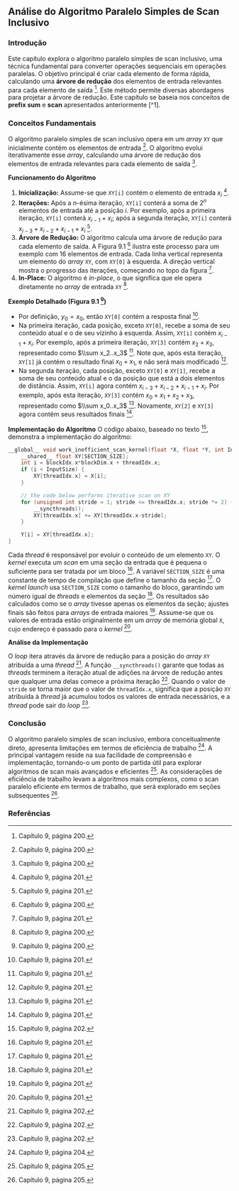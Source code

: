 ## Análise do Algoritmo Paralelo Simples de Scan Inclusivo

### Introdução
Este capítulo explora o algoritmo paralelo simples de scan inclusivo, uma técnica fundamental para converter operações sequenciais em operações paralelas. O objetivo principal é criar cada elemento de forma rápida, calculando uma **árvore de redução** dos elementos de entrada relevantes para cada elemento de saída [^2]. Este método permite diversas abordagens para projetar a árvore de redução. Este capítulo se baseia nos conceitos de **prefix sum** e **scan** apresentados anteriormente [^1].

### Conceitos Fundamentais

O algoritmo paralelo simples de scan inclusivo opera em um *array* `XY` que inicialmente contém os elementos de entrada [^2]. O algoritmo evolui iterativamente esse *array*, calculando uma árvore de redução dos elementos de entrada relevantes para cada elemento de saída [^2].

**Funcionamento do Algoritmo**
1. **Inicialização:** Assume-se que `XY[i]` contém o elemento de entrada $x_i$ [^5].
2. **Iterações:** Após a *n*-ésima iteração, `XY[i]` conterá a soma de $2^n$ elementos de entrada até a posição *i*. Por exemplo, após a primeira iteração, `XY[i]` conterá $x_{i-1} + x_i$; após a segunda iteração, `XY[i]` conterá $x_{i-3} + x_{i-2} + x_{i-1} + x_i$ [^5].
3. **Árvore de Redução:** O algoritmo calcula uma árvore de redução para cada elemento de saída. A Figura 9.1 [^4] ilustra este processo para um exemplo com 16 elementos de entrada. Cada linha vertical representa um elemento do *array* `XY`, com `XY[0]` à esquerda. A direção vertical mostra o progresso das iterações, começando no topo da figura [^5].
4. **In-Place:** O algoritmo é *in-place*, o que significa que ele opera diretamente no *array* de entrada `XY` [^2].

**Exemplo Detalhado (Figura 9.1 [^4])**
- Por definição, $y_0 = x_0$, então `XY[0]` contém a resposta final [^5].
- Na primeira iteração, cada posição, exceto `XY[0]`, recebe a soma de seu conteúdo atual e o de seu vizinho à esquerda. Assim, `XY[i]` contém $x_{i-1} + x_i$. Por exemplo, após a primeira iteração, `XY[3]` contém $x_2 + x_3$, representado como $\\sum x_2..x_3$ [^5]. Note que, após esta iteração, `XY[1]` já contém o resultado final $x_0 + x_1$, e não será mais modificado [^5].
- Na segunda iteração, cada posição, exceto `XY[0]` e `XY[1]`, recebe a soma de seu conteúdo atual e o da posição que está a dois elementos de distância. Assim, `XY[i]` agora contém $x_{i-3} + x_{i-2} + x_{i-1} + x_i$. Por exemplo, após esta iteração, `XY[3]` contém $x_0 + x_1 + x_2 + x_3$, representado como $\\sum x_0..x_3$ [^5]. Novamente, `XY[2]` e `XY[3]` agora contêm seus resultados finais [^5].

**Implementação do Algoritmo**
O código abaixo, baseado no texto [^6], demonstra a implementação do algoritmo:
```c++
__global__ void work_inefficient_scan_kernel(float *X, float *Y, int InputSize){
    __shared__ float XY[SECTION_SIZE];
    int i = blockIdx.x*blockDim.x + threadIdx.x;
    if (i < InputSize) {
        XY[threadIdx.x] = X[i];
    }

    // the code below performs iterative scan on XY
    for (unsigned int stride = 1; stride <= threadIdx.x; stride *= 2) {
        __syncthreads();
        XY[threadIdx.x] += XY[threadIdx.x-stride];
    }

    Y[i] = XY[threadIdx.x];
}
```
Cada *thread* é responsável por evoluir o conteúdo de um elemento `XY`. O *kernel* executa um *scan* em uma seção da entrada que é pequena o suficiente para ser tratada por um bloco [^5]. A variável `SECTION_SIZE` é uma constante de tempo de compilação que define o tamanho da seção [^5]. O *kernel launch* usa `SECTION_SIZE` como o tamanho do bloco, garantindo um número igual de *threads* e elementos da seção [^5]. Os resultados são calculados como se o *array* tivesse apenas os elementos da seção; ajustes finais são feitos para *arrays* de entrada maiores [^5]. Assume-se que os valores de entrada estão originalmente em um *array* de memória global `X`, cujo endereço é passado para o *kernel* [^5].

**Análise da Implementação**

O *loop* itera através da árvore de redução para a posição do *array* `XY` atribuída a uma *thread* [^6]. A função `__syncthreads()` garante que todas as *threads* terminem a iteração atual de adições na árvore de redução antes que qualquer uma delas comece a próxima iteração [^6]. Quando o valor de `stride` se torna maior que o valor de `threadIdx.x`, significa que a posição `XY` atribuída à *thread* já acumulou todos os valores de entrada necessários, e a *thread* pode sair do *loop* [^6].

### Conclusão
O algoritmo paralelo simples de scan inclusivo, embora conceitualmente direto, apresenta limitações em termos de eficiência de trabalho [^8]. A principal vantagem reside na sua facilidade de compreensão e implementação, tornando-o um ponto de partida útil para explorar algoritmos de scan mais avançados e eficientes [^9]. As considerações de eficiência de trabalho levam a algoritmos mais complexos, como o scan paralelo eficiente em termos de trabalho, que será explorado em seções subsequentes [^9].

### Referências
[^2]: Capítulo 9, página 200.
[^4]: Capítulo 9, página 200.
[^5]: Capítulo 9, página 201.
[^6]: Capítulo 9, página 202.
[^8]: Capítulo 9, página 204.
[^9]: Capítulo 9, página 205.

<!-- END -->
